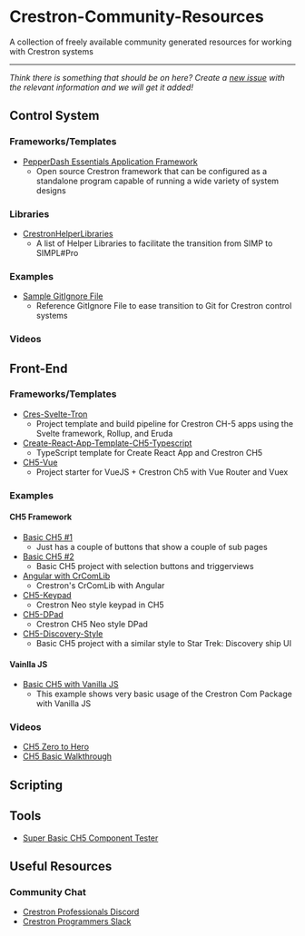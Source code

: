 # Crestron-Community-Resources
A collection of freely available community generated resources for working with Crestron systems

---

*Think there is something that should be on here? Create a [new issue](https://github.com/purebordem/Crestron-Community-Resources/issues) with the relevant information and we will get it added!*

## Control System
### Frameworks/Templates
* [PepperDash Essentials Application Framework](https://github.com/PepperDash/Essentials)
  * Open source Crestron framework that can be configured as a standalone program capable of running a wide variety of system designs

### Libraries
* [CrestronHelperLibraries](https://github.com/alvaroyurrita/CrestronHelperLibraries)
  * A list of Helper Libraries to facilitate the transition from SIMP to SIMPL#Pro
### Examples
* [Sample GitIgnore File](https://github.com/ninjaoxygen/gitignore/blob/master/crestron.gitignore)
  * Reference GitIgnore File to ease transition to Git for Crestron control systems
### Videos

## Front-End
### Frameworks/Templates
* [Cres-Svelte-Tron](https://github.com/purebordem/Cres-Svelte-Tron)
  * Project template and build pipeline for Crestron CH-5 apps using the Svelte framework, Rollup, and Eruda
* [Create-React-App-Template-CH5-Typescript](https://github.com/avspltd/cra-template-ch5-typescript)
  * TypeScript template for Create React App and Crestron CH5
* [CH5-Vue](https://github.com/utroda/ch5-vue) 
  * Project starter for VueJS + Crestron Ch5 with Vue Router and Vuex
 
### Examples
#### CH5 Framework
* [Basic CH5 #1](https://github.com/Mirage-AV/Crestron-CH5-Basic)
  * Just has a couple of buttons that show a couple of sub pages
* [Basic CH5 #2](https://github.com/Mirage-AV/Crestron-CH5-Basic-Buttons-Pages)
  * Basic CH5 project with selection buttons and triggerviews 
* [Angular with CrComLib](https://github.com/jeff-vogt/crcomlib-ng)
  * Crestron's CrComLib with Angular
* [CH5-Keypad](https://github.com/Mirage-AV/CH5-Keypad)  
  * Crestron Neo style keypad in CH5
* [CH5-DPad](https://github.com/Mirage-AV/CH5-DPad)
  * Crestron CH5 Neo style DPad
* [CH5-Discovery-Style](https://github.com/Mirage-AV/CH5-Discovery-Style)
  * Basic CH5 project with a similar style to Star Trek: Discovery ship UI
  
#### Vainlla JS
* [Basic CH5 with Vanilla JS](https://github.com/CloudDrivenSolutions/CH5-Basic)
  * This example shows very basic usage of the Crestron Com Package with Vanilla JS

### Videos
* [CH5 Zero to Hero](https://www.youtube.com/watch?v=yLsk4NZ5ZYc&t)
* [CH5 Basic Walkthrough](https://www.youtube.com/watch?v=RphhQH5DOYo)

## Scripting

## Tools
* [Super Basic CH5 Component Tester](https://repl.it/@purebordem/Crestron-CH5-Tester)

## Useful Resources
### Community Chat
* [Crestron Professionals Discord](https://discord.gg/VU4xT9j)
* [Crestron Programmers Slack](https://crestron-programmers.slack.com)
